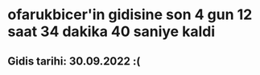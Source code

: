 # ofarukbicer'in gidisine son 4 gun 12 saat 34 dakika 40 saniye kaldi

## Gidis tarihi: 30.09.2022 :(